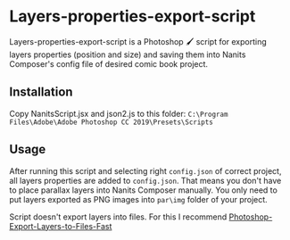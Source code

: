 # Layers-properties-export-script

Layers-properties-export-script is a Photoshop :paintbrush: script for exporting layers properties (position and size) and saving them into Nanits Composer's config file of desired comic book project.

## Installation
Copy NanitsScript.jsx and json2.js to this folder: `C:\Program Files\Adobe\Adobe Photoshop CC 2019\Presets\Scripts`

## Usage
After running this script and selecting right `config.json` of correct project, all layers properties are added to `config.json`. That means you don't have to place parallax layers into Nanits Composer manually. You only need to put layers exported as PNG images into `par\img` folder of your project. 

Script doesn't export layers into files. For this I recommend [Photoshop-Export-Layers-to-Files-Fast](https://github.com/hsw107/Photoshop-Export-Layers-to-Files-Fast)

